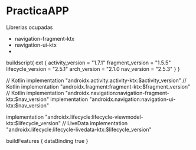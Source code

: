 # PracticaAPP
Librerias ocupadas 
- navigation-fragment-ktx
- navigation-ui-ktx
-
buildscript{
    ext {
	activity_version = "1.7.1"
	fragment_version = "1.5.5"
	lifecycle_version = "2.5.1"
	arch_version = "2.1.0
	nav_version = "2.5.3"
	}
}



// Kotlin
    implementation "androidx.activity:activity-ktx:$activity_version"
   // Kotlin
    implementation "androidx.fragment:fragment-ktx:$fragment_version"
 // Kotlin
  implementation "androidx.navigation:navigation-fragment-ktx:$nav_version"
  implementation "androidx.navigation:navigation-ui-ktx:$nav_version"
  
implementation "androidx.lifecycle:lifecycle-viewmodel-ktx:$lifecycle_version"
    // LiveData
    implementation "androidx.lifecycle:lifecycle-livedata-ktx:$lifecycle_version"

    
    
    


  buildFeatures {
        dataBinding true
    }
